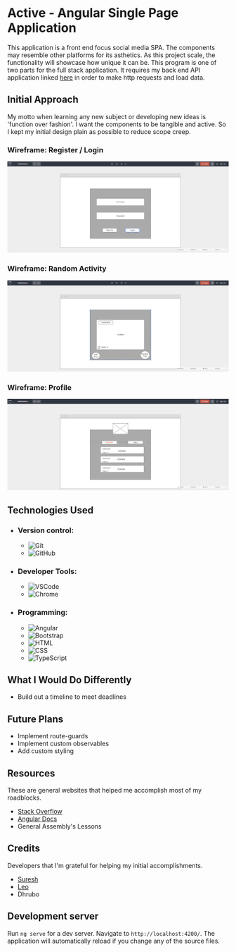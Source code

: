 # Active - Angular Single Page Application

This application is a front end focus social media SPA. The components may resemble other platforms for its asthetics. As this project scale, the functionality will showcase how unique it can be. This program is one of two parts for the full stack application. It requires my back end API application linked [here](https://github.com/t-hendricks/active-spring-boot-api) in order to make http requests and load data.

## Initial Approach

My motto when learning any new subject or developing new ideas is 'function over fashion'. I want the components to be tangible and active. So I kept my initial design plain as possible to reduce scope creep. 

### Wireframe: Register / Login

![wireframe auth](./src/assets/register%3Alogin.png)

### Wireframe: Random Activity
![wireframe activity](./src/assets/post_view.png)

### Wireframe: Profile
![wireframe profile](./src/assets/logged_in_user.png)

## Technologies Used
- ### Version control:
    - ![Git](https://img.shields.io/badge/GIT-E44C30?style=for-the-badge&logo=git&logoColor=white)
    - ![GitHub](https://img.shields.io/badge/GitHub-100000?style=for-the-badge&logo=github&logoColor=white)
- ### Developer Tools:
    - ![VSCode](https://img.shields.io/badge/Visual_Studio_Code-0078D4?style=for-the-badge&logo=visual%20studio%20code&logoColor=white)
    - ![Chrome](https://img.shields.io/badge/Google_chrome-4285F4?style=for-the-badge&logo=Google-chrome&logoColor=white)
- ### Programming:
    - ![Angular](https://img.shields.io/badge/Angular-DD0031?style=for-the-badge&logo=angular&logoColor=white)
    - ![Bootstrap](https://img.shields.io/badge/Bootstrap-563D7C?style=for-the-badge&logo=bootstrap&logoColor=white)
    - ![HTML](https://img.shields.io/badge/HTML5-E34F26?style=for-the-badge&logo=html5&logoColor=white)
    - ![CSS](https://img.shields.io/badge/CSS3-1572B6?style=for-the-badge&logo=css3&logoColor=white)
    - ![TypeScript](https://img.shields.io/badge/TypeScript-007ACC?style=for-the-badge&logo=typescript&logoColor=white)

## What I Would Do Differently
- Build out a timeline to meet deadlines

## Future Plans
- Implement route-guards
- Implement custom observables
- Add custom styling

## Resources
These are general websites that helped me accomplish most of my roadblocks.
- [Stack Overflow](https://stackoverflow.com/)
- [Angular Docs](https://angular.io/docs)
- General Assembly's Lessons

## Credits
Developers that I'm grateful for helping my initial accomplishments.
- [Suresh](https://github.com/sureshmelvinsigera/)
- [Leo](https://github.com/LRodriguez92)
- Dhrubo

## Development server

Run `ng serve` for a dev server. Navigate to `http://localhost:4200/`. The application will automatically reload if you change any of the source files.
